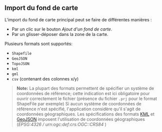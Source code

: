 ## Import du fond de carte

L'import du fond de carte principal peut se faire de différentes manières :
- Par un clic sur le bouton *Ajout d'un fond de carte*.
- Par un glisser-déposer dans la zone de la carte.


Plusieurs formats sont supportés:
- ```Shapefile```
- ```GeoJSON```
- ```TopoJSON```
- ```kml```
- ```gml```
- ```csv``` (contenant des colonnes x/y)

> **Note:**
> La plupart des formats permettent de spécifier un système de coordonnées de référence; cette indication est ici obligatoire pour ouvrir correctement le fichier (présence du fichier ```.prj``` pour le format ShapeFile par exemple)
> Si aucun système de coordonnées de référence n'est spécifié, l'application considère qu'il s'agit de coordonnées géographiques.
> Les spécifications des formats [KML](http://www.gdal.org/drv_kml.html) et [GeoJSON](https://tools.ietf.org/html/rfc7946#section-4) imposent l'utilisation de coordonnées géographiques (*EPSG:4326 / urn:ogc:def:crs:OGC::CRS84* )
